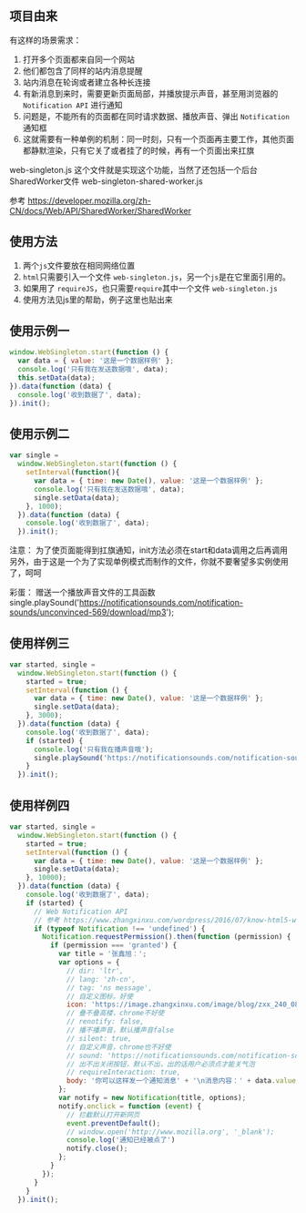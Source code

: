 ## 项目由来

有这样的场景需求：
1. 打开多个页面都来自同一个网站
2. 他们都包含了同样的站内消息提醒
3. 站内消息在轮询或者建立各种长连接
4. 有新消息到来时，需要更新页面局部，并播放提示声音，甚至用浏览器的 `Notification API` 进行通知
5. 问题是，不能所有的页面都在同时请求数据、播放声音、弹出 `Notification` 通知框
6. 这就需要有一种单例的机制：同一时刻，只有一个页面再主要工作，其他页面都静默渲染，只有它关了或者挂了的时候，再有一个页面出来扛旗

web-singleton.js 这个文件就是实现这个功能，当然了还包括一个后台SharedWorker文件 web-singleton-shared-worker.js

参考 https://developer.mozilla.org/zh-CN/docs/Web/API/SharedWorker/SharedWorker

## 使用方法

1. 两个`js`文件要放在相同网络位置
2. `html`只需要引入一个文件 `web-singleton.js`，另一个`js`是在它里面引用的。
3. 如果用了 `requireJS`，也只需要`require`其中一个文件 `web-singleton.js`
4. 使用方法见js里的帮助，例子这里也贴出来

## 使用示例一

```js
window.WebSingleton.start(function () {
  var data = { value: '这是一个数据样例' };
  console.log('只有我在发送数据哦', data);
  this.setData(data);
}).data(function (data) {
  console.log('收到数据了', data);
}).init();
```

## 使用示例二

```js
var single =
  window.WebSingleton.start(function () {
    setInterval(function(){
      var data = { time: new Date(), value: '这是一个数据样例' };
      console.log('只有我在发送数据哦', data);
      single.setData(data);
    }, 1000);
  }).data(function (data) {
    console.log('收到数据了', data);
  }).init();
```

注意： 为了使页面能得到扛旗通知，init方法必须在start和data调用之后再调用
另外，由于这是一个为了实现单例模式而制作的文件，你就不要奢望多实例使用了，呵呵

彩蛋：
赠送一个播放声音文件的工具函数
single.playSound('https://notificationsounds.com/notification-sounds/unconvinced-569/download/mp3');


## 使用样例三

```js
var started, single =
  window.WebSingleton.start(function () {
    started = true;
    setInterval(function () {
      var data = { time: new Date(), value: '这是一个数据样例' };
      single.setData(data);
    }, 3000);
  }).data(function (data) {
    console.log('收到数据了', data);
    if (started) {
      console.log('只有我在播声音哦');
      single.playSound('https://notificationsounds.com/notification-sounds/unconvinced-569/download/mp3');
    }
  }).init();
```

## 使用样例四

```js
var started, single =
  window.WebSingleton.start(function () {
    started = true;
    setInterval(function () {
      var data = { time: new Date(), value: '这是一个数据样例' };
      single.setData(data);
    }, 10000);
  }).data(function (data) {
    console.log('收到数据了', data);
    if (started) {
      // Web Notification API
      // 参考 https://www.zhangxinxu.com/wordpress/2016/07/know-html5-web-notification/
      if (typeof Notification !== 'undefined') {
        Notification.requestPermission().then(function (permission) {
          if (permission === 'granted') {
            var title = '张鑫旭：';
            var options = {
              // dir: 'ltr',
              // lang: 'zh-cn',
              // tag: 'ns message',
              // 自定义图标，好使
              icon: 'https://image.zhangxinxu.com/image/blog/zxx_240_0818.jpg',
              // 叠不叠高楼，chrome不好使
              // renotify: false,
              // 播不播声音，默认播声音false
              // silent: true,
              // 自定义声音，chrome也不好使
              // sound: 'https://notificationsounds.com/notification-sounds/unconvinced-569/download/mp3',
              // 出不出关闭按钮，默认不出，出的话用户必须点才能关气泡
              // requireInteraction: true,
              body: '你可以这样发一个通知消息' + '\n消息内容：' + data.value
            };
            var notify = new Notification(title, options);
            notify.onclick = function (event) {
              // 拦截默认打开新网页
              event.preventDefault();
              // window.open('http://www.mozilla.org', '_blank');
              console.log('通知已经被点了')
              notify.close();
            };
          }
        });
      }
    }
  }).init();
```
